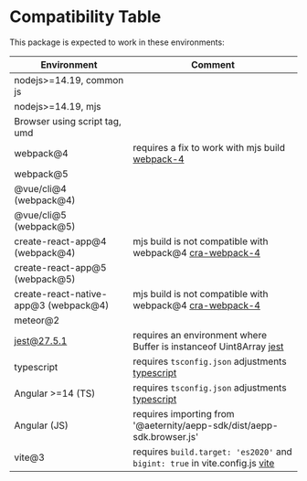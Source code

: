 # Compatibility Table

This package is expected to work in these environments:

| Environment                           | Comment                                                                       |
|---------------------------------------|-------------------------------------------------------------------------------|
| nodejs>=14.19, common js              |                                                                               |
| nodejs>=14.19, mjs                    |                                                                               |
| Browser using script tag, umd         |                                                                               |
| webpack@4                             | requires a fix to work with mjs build [webpack-4]                             |
| webpack@5                             |                                                                               |
| @vue/cli@4 (webpack@4)                |                                                                               |
| @vue/cli@5 (webpack@5)                |                                                                               |
| create-react-app@4 (webpack@4)        | mjs build is not compatible with webpack@4 [cra-webpack-4]                    |
| create-react-app@5 (webpack@5)        |                                                                               |
| create-react-native-app@3 (webpack@4) | mjs build is not compatible with webpack@4 [cra-webpack-4]                    |
| meteor@2                              |                                                                               |
| jest@27.5.1                           | requires an environment where Buffer is instanceof Uint8Array [jest]          |
| typescript                            | requires `tsconfig.json` adjustments [typescript]                             |
| Angular >=14 (TS)                     | requires `tsconfig.json` adjustments [typescript]                             |
| Angular (JS)                          | requires importing from '@aeternity/aepp-sdk/dist/aepp-sdk.browser.js'        |
| vite@3                                | requires `build.target: 'es2020'` and `bigint: true` in vite.config.js [vite] |

[webpack-4]: https://github.com/webpack/webpack/issues/7482#issuecomment-394884837
[cra-webpack-4]: https://github.com/aeternity/aepp-sdk-js/issues/1529
[jest]: https://github.com/facebook/jest/issues/4422#issuecomment-770274099
[typescript]: index.md#typescript-projects
[vite]: https://github.com/vitejs/vite/issues/9062#issuecomment-1202167352
